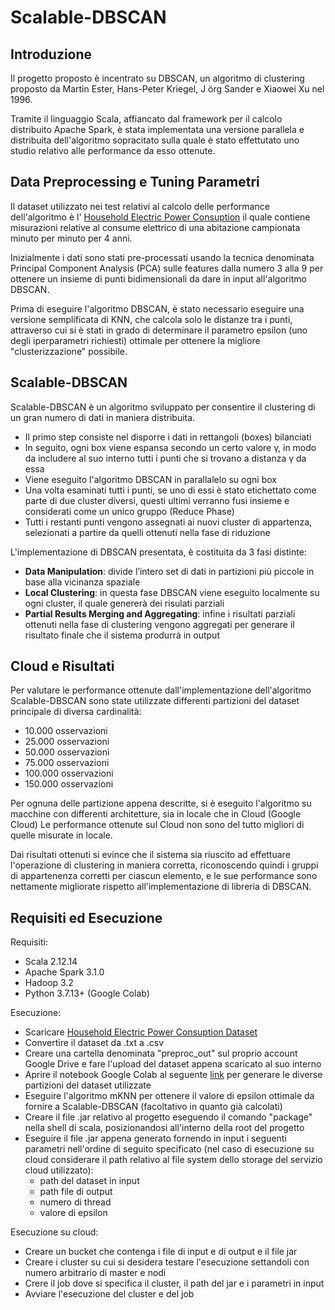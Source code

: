 
# Scalable-DBSCAN



## Introduzione

Il progetto proposto è incentrato su DBSCAN, un algoritmo di clustering proposto
da Martin Ester, Hans-Peter Kriegel, J ̈org Sander e Xiaowei Xu nel 1996.

Tramite il linguaggio Scala, affiancato dal framework per il calcolo distribuito Apache Spark,
è stata implementata una versione parallela e distribuita dell'algoritmo sopracitato sulla quale è stato 
effettutato uno studio relativo alle performance da esso ottenute.



## Data Preprocessing e Tuning Parametri
Il dataset utilizzato nei test relativi al calcolo delle performance dell'algoritmo
è l' [Household Electric Power Consuption](https://www.kaggle.com/uciml/electric-power-consumption-data-set)
il quale contiene misurazioni relative al consume elettrico di una abitazione campionata minuto per minuto per 4 anni.

Inizialmente i dati sono stati pre-processati usando la tecnica denominata Principal Component Analysis (PCA) sulle features 
dalla numero 3 alla 9 per ottenere un insieme di punti bidimensionali da dare in input all'algoritmo DBSCAN.

Prima di eseguire l'algoritmo DBSCAN, è stato necessario eseguire una versione semplificata di KNN, che calcola solo le distanze tra i punti, 
attraverso cui si è stati in grado di determinare il parametro epsilon (uno degli iperparametri richiesti) ottimale per ottenere la migliore "clusterizzazione" possibile.

## Scalable-DBSCAN
Scalable-DBSCAN è un algoritmo sviluppato per consentire il clustering di un
gran numero di dati in maniera distribuita.

- Il primo step consiste nel disporre i dati in rettangoli (boxes) bilanciati
- In seguito, ogni box viene espansa secondo un certo valore γ, in modo da includere al suo interno tutti i punti che si trovano a distanza γ da essa
- Viene eseguito l'algoritmo DBSCAN in parallalelo su ogni box
- Una volta esaminati tutti i punti, se uno di essi è stato etichettato come parte di due cluster diversi, questi ultimi verranno fusi insieme e considerati come un unico gruppo (Reduce Phase)
- Tutti i restanti punti vengono assegnati ai nuovi cluster di appartenza,
selezionati a partire da quelli ottenuti nella fase di riduzione

L'implementazione di DBSCAN presentata, è costituita da 3 fasi distinte:
- **Data Manipulation**: divide l’intero set di dati in partizioni più piccole in base alla vicinanza spaziale
- **Local Clustering**: in questa fase DBSCAN viene eseguito localmente su ogni cluster, il quale genererà dei risulati parziali
- **Partial Results Merging and Aggregating**: infine i risultati parziali ottenuti nella fase di clustering vengono aggregati per generare il risultato finale che il sistema produrrà in output

## Cloud e Risultati
Per valutare le performance ottenute dall'implementazione dell'algoritmo Scalable-DBSCAN sono state utilizzate differenti partizioni del dataset principale di diversa cardinalità:

- 10.000 osservazioni
- 25.000 osservazioni
- 50.000 osservazioni
- 75.000 osservazioni
- 100.000 osservazioni
- 150.000 osservazioni

Per ognuna delle partizione appena descritte, si è eseguito l'algoritmo su macchine con differenti architetture, sia in locale che in Cloud (Google Cloud)
Le performance ottenute sul Cloud non sono del tutto migliori di quelle misurate in locale.

Dai risultati ottenuti si evince che il sistema sia riuscito ad effettuare l'operazione di clustering in maniera corretta,
riconoscendo quindi i gruppi di appartenenza corretti per ciascun elemento, 
e le sue performance sono nettamente migliorate rispetto all'implementazione di libreria di DBSCAN.

## Requisiti ed Esecuzione
Requisiti:
- Scala 2.12.14
- Apache Spark 3.1.0
- Hadoop 3.2
- Python 3.7.13+ (Google Colab)

Esecuzione: 
- Scaricare  [Household Electric Power Consuption Dataset](https://www.kaggle.com/uciml/electric-power-consumption-data-set) 
- Convertire il dataset da .txt a .csv
- Creare una cartella denominata "preproc_out" sul proprio account Google Drive e fare l'upload del dataset appena scaricato al suo interno
- Aprire il notebook Google Colab al seguente [link](https://colab.research.google.com/drive/1E_QJMsbXoVeEupGUB3vLZ28tWC1qybqQ#scrollTo=kfKXKjYkEWdF) per generare le diverse partizioni del dataset utilizzate
- Eseguire l'algoritmo mKNN per ottenere il valore di epsilon ottimale da fornire a Scalable-DBSCAN (facoltativo in quanto già calcolati)
- Creare il file .jar relativo al progetto eseguendo il comando "package" nella shell di scala, posizionandosi all'interno della root del progetto
- Eseguire il file .jar appena generato fornendo in input i seguenti parametri nell'ordine di seguito specificato (nel caso di esecuzione su cloud considerare il path relativo al file system dello storage del servizio cloud utilizzato): 
  - path del dataset in input
  - path file di output
  - numero di thread 
  - valore di epsilon


Esecuzione su cloud:
- Creare un bucket che contenga i file di input e di output e il file jar 
- Creare i cluster su cui si desidera testare l'esecuzione settandoli con numero arbitrario di master e nodi
- Crere il job dove si specifica il cluster, il path del jar e i parametri in input
- Avviare l'esecuzione del cluster e del job 
